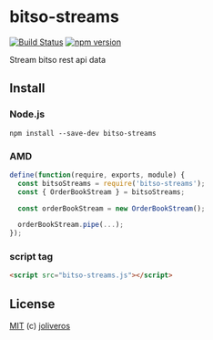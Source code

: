 bitso-streams
===========

[![Build Status](https://travis-ci.org/joliveros/bitso-streams.svg?branch=master)](https://travis-ci.org/joliveros/bitso-streams)
[![npm version](https://badge.fury.io/js/bitso-streams.svg)](http://badge.fury.io/js/bitso-streams)

Stream bitso rest api data


Install
-------

### Node.js

```shell
npm install --save-dev bitso-streams
```


### AMD

```javascript
define(function(require, exports, module) {
  const bitsoStreams = require('bitso-streams');
  const { OrderBookStream } = bitsoStreams;

  const orderBookStream = new OrderBookStream();

  orderBookStream.pipe(...);
});
```


### script tag

```html
<script src="bitso-streams.js"></script>
```

License
-------

[MIT](https://github.com/joliveros/bitso-streams/blob/master/LICENSE) (c) [joliveros](https://github.com/joliveros)
